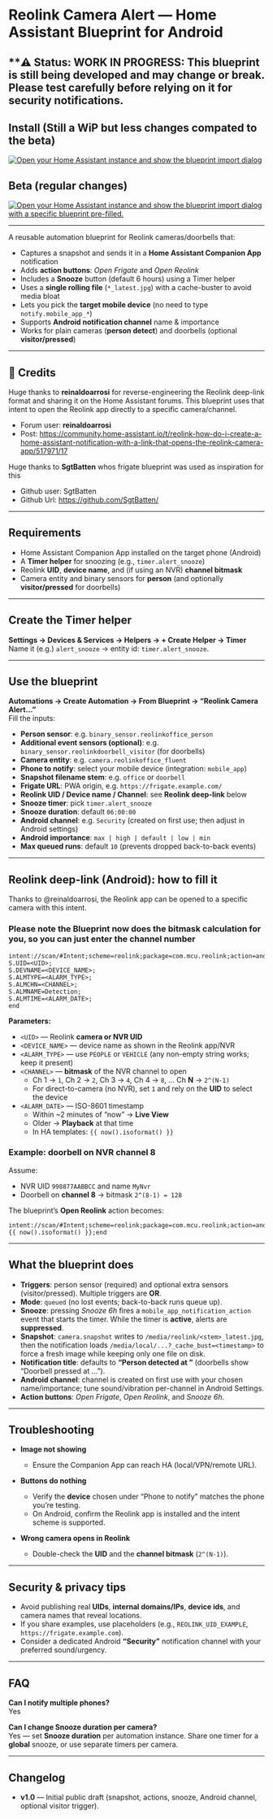 # Reolink Camera Alert — Home Assistant Blueprint for Android  
**⚠️ Status: WORK IN PROGRESS: This blueprint is still being developed and may change or break. Please test carefully before relying on it for security notifications.
---

## Install (Still a WiP but less changes compated to the beta)

[![Open your Home Assistant instance and show the blueprint import dialog](https://my.home-assistant.io/badges/blueprint_import.svg)](https://my.home-assistant.io/redirect/blueprint_import/?blueprint_url=https%3A%2F%2Fraw.githubusercontent.com%2FNS086%2FHomeAssistantBlueprints%2Frefs%2Fheads%2Fmain%2FAndroidreolinkfrigate.yaml)


## Beta (regular changes)

[![Open your Home Assistant instance and show the blueprint import dialog with a specific blueprint pre-filled.](https://my.home-assistant.io/badges/blueprint_import.svg)](https://my.home-assistant.io/redirect/blueprint_import/?blueprint_url=https%3A%2F%2Fraw.githubusercontent.com%2FNS086%2FHomeAssistantBlueprints%2Frefs%2Fheads%2Fmain%2Fbeta.yaml)

---

A reusable automation blueprint for Reolink cameras/doorbells that:

- Captures a snapshot and sends it in a **Home Assistant Companion App** notification  
- Adds **action buttons**: _Open Frigate_ and _Open Reolink_  
- Includes a **Snooze** button (default 6 hours) using a Timer helper  
- Uses a **single rolling file** (`*_latest.jpg`) with a cache-buster to avoid media bloat  
- Lets you pick the **target mobile device** (no need to type `notify.mobile_app_*`)  
- Supports **Android notification channel** name & importance  
- Works for plain cameras (**person detect**) and doorbells (optional **visitor/pressed**)

---

## 🙏 Credits

Huge thanks to **reinaldoarrosi** for reverse-engineering the Reolink deep-link format and sharing it on the Home Assistant forums. This blueprint uses that intent to open the Reolink app directly to a specific camera/channel.

- Forum user: **reinaldoarrosi**  
- Post: https://community.home-assistant.io/t/reolink-how-do-i-create-a-home-assistant-notification-with-a-link-that-opens-the-reolink-camera-app/517971/17

Huge thanks to **SgtBatten** whos frigate blueprint was used as inspiration for this
- Github user: SgtBatten
- Github Url: https://github.com/SgtBatten/
---

## Requirements

- Home Assistant Companion App installed on the target phone (Android) 
- A **Timer helper** for snoozing (e.g., `timer.alert_snooze`)  
- Reolink **UID**, **device name**, and (if using an NVR) **channel bitmask**  
- Camera entity and binary sensors for **person** (and optionally **visitor/pressed** for doorbells)


---

## Create the Timer helper

**Settings → Devices & Services → Helpers → + Create Helper → Timer**  
Name it (e.g.) `alert_snooze` → entity id: `timer.alert_snooze`.

---

## Use the blueprint

**Automations → Create Automation → From Blueprint → “Reolink Camera Alert…”**  
Fill the inputs:

- **Person sensor**: e.g. `binary_sensor.reolinkoffice_person`  
- **Additional event sensors (optional)**: e.g. `binary_sensor.reolinkdoorbell_visitor` (for doorbells)  
- **Camera entity**: e.g. `camera.reolinkoffice_fluent`  
- **Phone to notify**: select your mobile device (integration: `mobile_app`)  
- **Snapshot filename stem**: e.g. `office` or `doorbell`  
- **Frigate URL**: PWA origin, e.g. `https://frigate.example.com/`  
- **Reolink UID / Device name / Channel**: see **Reolink deep-link** below  
- **Snooze timer**: pick `timer.alert_snooze`  
- **Snooze duration**: default `06:00:00`  
- **Android channel**: e.g. `Security` (created on first use; then adjust in Android settings)  
- **Android importance**: `max | high | default | low | min`  
- **Max queued runs**: default `10` (prevents dropped back-to-back events)

---

## Reolink deep-link (Android): how to fill it

Thanks to @reinaldoarrosi, the Reolink app can be opened to a specific camera with this intent. 

### **Please note the Blueprint now does the bitmask calculation for you, so you can just enter the channel number**

```
intent://scan/#Intent;scheme=reolink;package=com.mcu.reolink;action=android.intent.action.VIEW;
S.UID=<UID>;
S.DEVNAME=<DEVICE_NAME>;
S.ALMTYPE=<ALARM_TYPE>;
S.ALMCHN=<CHANNEL>;
S.ALMNAME=Detection;
S.ALMTIME=<ALARM_DATE>;
end
```

**Parameters:**

- `<UID>` — Reolink **camera or NVR UID**  
- `<DEVICE_NAME>` — device name as shown in the Reolink app/NVR  
- `<ALARM_TYPE>` — use `PEOPLE` or `VEHICLE` (any non-empty string works; keep it present)  
- `<CHANNEL>` — **bitmask** of the NVR channel to open  
  - Ch 1 → `1`, Ch 2 → `2`, Ch 3 → `4`, Ch 4 → `8`, … Ch **N** → `2^(N-1)`  
  - For direct-to-camera (no NVR), set `1` and rely on the **UID** to select the device  
- `<ALARM_DATE>` — ISO-8601 timestamp  
  - Within ~2 minutes of “now” → **Live View**  
  - Older → **Playback** at that time  
  - In HA templates: `{{ now().isoformat() }}`

### Example: doorbell on NVR channel 8

Assume:
- NVR UID `998877AABBCC` and name `MyNvr`  
- Doorbell on **channel 8** → bitmask `2^(8-1) = 128`

The blueprint’s **Open Reolink** action becomes:

```
intent://scan/#Intent;scheme=reolink;package=com.mcu.reolink;action=android.intent.action.VIEW;S.UID=998877AABBCC;S.DEVNAME=MyNvr;S.ALMTYPE=PEOPLE;S.ALMCHN=128;S.ALMNAME=Detection;S.ALMTIME={{ now().isoformat() }};end
```

---

## What the blueprint does

- **Triggers**: person sensor (required) and optional extra sensors (visitor/pressed). Multiple triggers are **OR**.  
- **Mode**: `queued` (no lost events; back-to-back runs queue up).  
- **Snooze**: pressing _Snooze 6h_ fires a `mobile_app_notification_action` event that starts the timer. While the timer is **active**, alerts are **suppressed**.  
- **Snapshot**: `camera.snapshot` writes to `/media/reolink/<stem>_latest.jpg`, then the notification loads `/media/local/...?_cache_bust=<timestamp>` to force a fresh image while keeping only one file on disk.  
- **Notification title**: defaults to **“Person detected at _<Camera Friendly Name>_”** (doorbells show “Doorbell pressed at …”).  
- **Android channel**: channel is created on first use with your chosen name/importance; tune sound/vibration per-channel in Android Settings.  
- **Action buttons**: _Open Frigate_, _Open Reolink_, and _Snooze 6h_.

---

## Troubleshooting

- **Image not showing**  
  - Ensure the Companion App can reach HA (local/VPN/remote URL).  

- **Buttons do nothing**  
  - Verify the **device** chosen under “Phone to notify” matches the phone you’re testing.  
  - On Android, confirm the Reolink app is installed and the intent scheme is supported.

- **Wrong camera opens in Reolink**  
  - Double-check the **UID** and the **channel bitmask** (`2^(N-1)`).

---

## Security & privacy tips

- Avoid publishing real **UIDs**, **internal domains/IPs**, **device ids**, and camera names that reveal locations.  
- If you share examples, use placeholders (e.g., `REOLINK_UID_EXAMPLE`, `https://frigate.example.com`).  
- Consider a dedicated Android **“Security”** notification channel with your preferred sound/urgency.

---

## FAQ

**Can I notify multiple phones?**  
Yes

**Can I change Snooze duration per camera?**  
Yes — set **Snooze duration** per automation instance. Share one timer for a **global** snooze, or use separate timers per camera.



---

## Changelog

- **v1.0** — Initial public draft (snapshot, actions, snooze, Android channel, optional visitor trigger).
